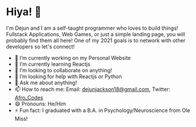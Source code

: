# Hiya! 👋

I'm Dejun and I am a self-taught programmer who loves to build things! Fullstack Applications, Web Games, or just a simple landing page, you will probably find them all here! One of my 2021 goals is to network with other developers so let's connect!

- 🔭 I’m currently working on my Personal Website
- 🌱 I’m currently learning Reactjs
- 👯 I’m looking to collaborate on anything!
- 🤔 I’m looking for help with Reactjs or Python
- 💬 Ask me about anything!
- 📫 How to reach me: Email: dejunjackson18@gmail.com, Twitter: [Afro_Codes](https://twitter.com/Afro_codes) 
- 😄 Pronouns: He/Him
- ⚡ Fun fact: I graduated with a B.A. in Psychology/Neuroscience from Ole Miss!

